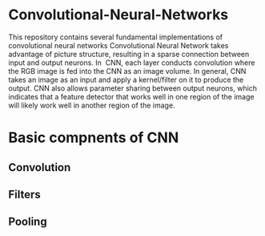 # Convolutional-Neural-Networks
This repository contains several fundamental implementations of convolutional neural networks 
Convolutional Neural Network takes advantage of picture structure, resulting in a sparse connection between input and output neurons. In  CNN, each layer conducts convolution where the RGB image is fed into the CNN as an image volume. In general, CNN takes an image as an input and apply a kernel/filter on it to produce the output. CNN also allows parameter sharing between output neurons, which indicates that a feature detector that works well in one region of the image will likely work well in another region of the image.

# Basic compnents of CNN 
## Convolution
## Filters
## Pooling
